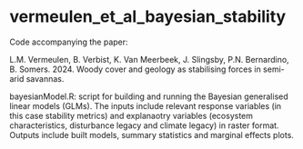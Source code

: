 # vermeulen_et_al_bayesian_stability


Code accompanying the paper:

L.M. Vermeulen, B. Verbist, K. Van Meerbeek, J. Slingsby, P.N. Bernardino, B. Somers. 2024. Woody cover and geology as stabilising forces in semi-arid savannas.

bayesianModel.R: script for building and running the Bayesian generalised linear models (GLMs). The inputs include relevant response variables (in this case stability metrics) and explanaotry variables (ecosystem characteristics, disturbance legacy and climate legacy) in raster format. Outputs include built models, summary statistics and marginal effects plots. 
